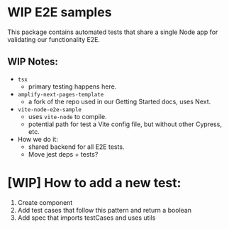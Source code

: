 # WIP E2E samples

This package contains automated tests that share a single Node app for validating
our functionality E2E.

## WIP Notes:

- `tsx`
  - primary testing happens here.
- `amplify-next-pages-template`
  - a fork of the repo used in our Getting Started docs, uses Next.
- `vite-node-e2e-sample`
  - uses `vite-node` to compile.
  - potential path for test a Vite config file, but without other Cypress, etc.
- How we do it:
  - shared backend for all E2E tests.
  - Move jest deps + tests?

# [WIP] How to add a new test:

1. Create component
2. Add test cases that follow this pattern and return a boolean
3. Add spec that imports testCases and uses utils
